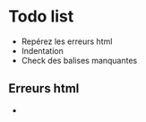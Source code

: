 # Todo list
* Repérez les erreurs html
* Indentation
* Check des balises manquantes 

## Erreurs html
* 

